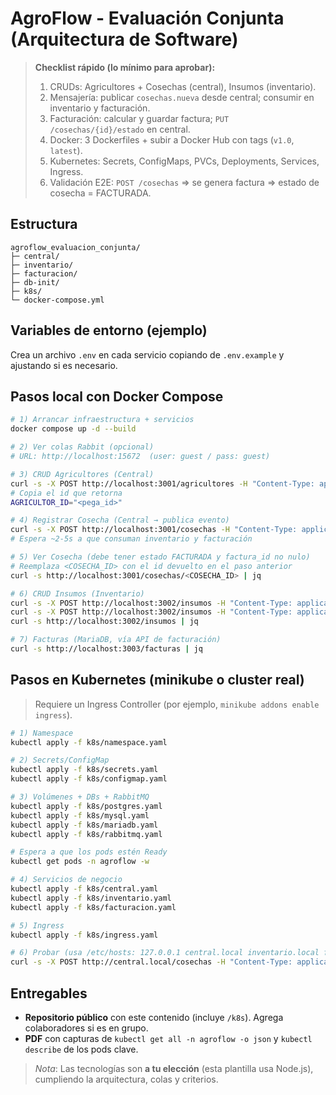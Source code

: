 # AgroFlow - Evaluación Conjunta (Arquitectura de Software)

> **Checklist rápido (lo mínimo para aprobar):**
> 1) CRUDs: Agricultores + Cosechas (central), Insumos (inventario).  
> 2) Mensajería: publicar `cosechas.nueva` desde central; consumir en inventario y facturación.  
> 3) Facturación: calcular y guardar factura; `PUT /cosechas/{id}/estado` en central.  
> 4) Docker: 3 Dockerfiles + subir a Docker Hub con tags (`v1.0`, `latest`).  
> 5) Kubernetes: Secrets, ConfigMaps, PVCs, Deployments, Services, Ingress.  
> 6) Validación E2E: `POST /cosechas` ⇒ se genera factura ⇒ estado de cosecha = FACTURADA.

## Estructura
```
agroflow_evaluacion_conjunta/
├─ central/
├─ inventario/
├─ facturacion/
├─ db-init/
├─ k8s/
└─ docker-compose.yml
```

## Variables de entorno (ejemplo)
Crea un archivo `.env` en cada servicio copiando de `.env.example` y ajustando si es necesario.

## Pasos local con Docker Compose
```bash
# 1) Arrancar infraestructura + servicios
docker compose up -d --build

# 2) Ver colas Rabbit (opcional)
# URL: http://localhost:15672  (user: guest / pass: guest)

# 3) CRUD Agricultores (Central)
curl -s -X POST http://localhost:3001/agricultores -H "Content-Type: application/json" -d '{"nombre":"Juan Pérez","finca":"La Esperanza","ubicacion":"9.7489°N,83.7534°W","correo":"juan@example.com"}' | jq
# Copia el id que retorna
AGRICULTOR_ID="<pega_id>"

# 4) Registrar Cosecha (Central → publica evento)
curl -s -X POST http://localhost:3001/cosechas -H "Content-Type: application/json" -d '{"agricultor_id":"'"$AGRICULTOR_ID"'","producto":"Arroz Oro","toneladas":12.5,"ubicacion":"9.7489°N,83.7534°W"}' | jq
# Espera ~2-5s a que consuman inventario y facturación

# 5) Ver Cosecha (debe tener estado FACTURADA y factura_id no nulo)
# Reemplaza <COSECHA_ID> con el id devuelto en el paso anterior
curl -s http://localhost:3001/cosechas/<COSECHA_ID> | jq

# 6) CRUD Insumos (Inventario)
curl -s -X POST http://localhost:3002/insumos -H "Content-Type: application/json" -d '{"nombre":"Semilla Arroz L-23","stock":500}' | jq
curl -s -X POST http://localhost:3002/insumos -H "Content-Type: application/json" -d '{"nombre":"Fertilizante N-PK","stock":200}' | jq
curl -s http://localhost:3002/insumos | jq

# 7) Facturas (MariaDB, vía API de facturación)
curl -s http://localhost:3003/facturas | jq
```

## Pasos en Kubernetes (minikube o cluster real)
> Requiere un Ingress Controller (por ejemplo, `minikube addons enable ingress`).

```bash
# 1) Namespace
kubectl apply -f k8s/namespace.yaml

# 2) Secrets/ConfigMap
kubectl apply -f k8s/secrets.yaml
kubectl apply -f k8s/configmap.yaml

# 3) Volúmenes + DBs + RabbitMQ
kubectl apply -f k8s/postgres.yaml
kubectl apply -f k8s/mysql.yaml
kubectl apply -f k8s/mariadb.yaml
kubectl apply -f k8s/rabbitmq.yaml

# Espera a que los pods estén Ready
kubectl get pods -n agroflow -w

# 4) Servicios de negocio
kubectl apply -f k8s/central.yaml
kubectl apply -f k8s/inventario.yaml
kubectl apply -f k8s/facturacion.yaml

# 5) Ingress
kubectl apply -f k8s/ingress.yaml

# 6) Probar (usa /etc/hosts: 127.0.0.1 central.local inventario.local facturacion.local)
curl -s -X POST http://central.local/cosechas -H "Content-Type: application/json" -d '{"agricultor_id":"<uuid>","producto":"Arroz Oro","toneladas":12.5,"ubicacion":"9.7489°N,83.7534°W"}' | jq
```

## Entregables
- **Repositorio público** con este contenido (incluye `/k8s`). Agrega colaboradores si es en grupo.
- **PDF** con capturas de `kubectl get all -n agroflow -o json` y `kubectl describe` de los pods clave.

> _Nota_: Las tecnologías son **a tu elección** (esta plantilla usa Node.js), cumpliendo la arquitectura, colas y criterios.
